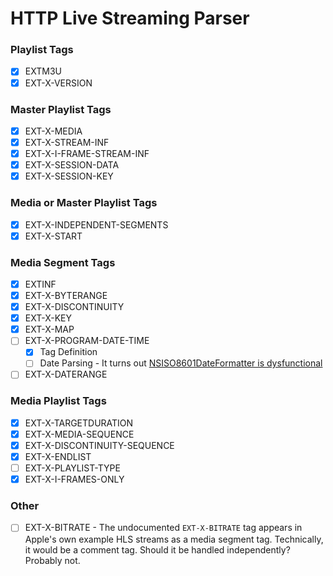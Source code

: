 # HTTP Live Streaming Parser

### Playlist Tags

- [x] EXTM3U
- [x] EXT-X-VERSION

### Master Playlist Tags

- [x] EXT-X-MEDIA
- [x] EXT-X-STREAM-INF
- [x] EXT-X-I-FRAME-STREAM-INF
- [x] EXT-X-SESSION-DATA
- [x] EXT-X-SESSION-KEY

### Media or Master Playlist Tags

- [x] EXT-X-INDEPENDENT-SEGMENTS
- [x] EXT-X-START

### Media Segment Tags

- [x] EXTINF
- [x] EXT-X-BYTERANGE
- [x] EXT-X-DISCONTINUITY
- [x] EXT-X-KEY
- [x] EXT-X-MAP
- [ ] EXT-X-PROGRAM-DATE-TIME
    - [x] Tag Definition
    - [ ] Date Parsing - It turns out [NSISO8601DateFormatter is dysfunctional](https://twitter.com/fcanas/status/853738641356705792)
- [ ] EXT-X-DATERANGE

### Media Playlist Tags

- [x] EXT-X-TARGETDURATION
- [x] EXT-X-MEDIA-SEQUENCE
- [x] EXT-X-DISCONTINUITY-SEQUENCE
- [x] EXT-X-ENDLIST
- [ ] EXT-X-PLAYLIST-TYPE
- [x] EXT-X-I-FRAMES-ONLY

### Other

- [ ] EXT-X-BITRATE - The undocumented `EXT-X-BITRATE` tag appears in Apple's
                      own example HLS streams as a media segment tag.
                      Technically, it would be a comment tag. Should it be
                      handled independently? Probably not.
